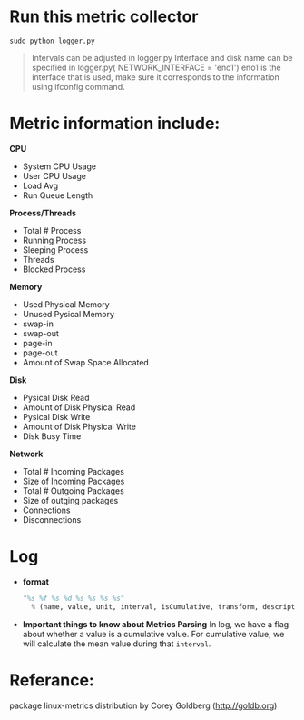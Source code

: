 # Run this metric collector
`sudo python logger.py`
> Intervals can be adjusted in logger.py
> Interface and disk name can be specified in logger.py( NETWORK_INTERFACE = 'eno1') eno1 is the interface that is used, make sure it corresponds to the information using ifconfig command.

# Metric information include:
**CPU**
- System CPU Usage
- User CPU Usage
- Load Avg
- Run Queue Length

**Process/Threads**
- Total # Process
- Running Process
- Sleeping Process
- Threads
- Blocked Process

**Memory**
- Used Physical Memory
- Unused Pysical Memory
- swap-in
- swap-out
- page-in
- page-out
- Amount of Swap Space Allocated

**Disk**
- Pysical Disk Read
- Amount of Disk Physical Read
- Pysical Disk Write
- Amount of Disk Physical Write
- Disk Busy Time

**Network**
- Total # Incoming Packages
- Size of Incoming Packages
- Total # Outgoing Packages
- Size of outging packages
- Connections
- Disconnections

# Log 
- **format**
  ```python
  "%s %f %s %d %s %s %s %s" 
    % (name, value, unit, interval, isCumulative, transform, description, host_name)
  ```
- **Important things to know about Metrics Parsing**
  In log, we have a flag about whether a value is a cumulative value.
  For cumulative value, we will calculate the mean value during that `interval`.

# Referance:
package linux-metrics distribution by Corey Goldberg (http://goldb.org)
